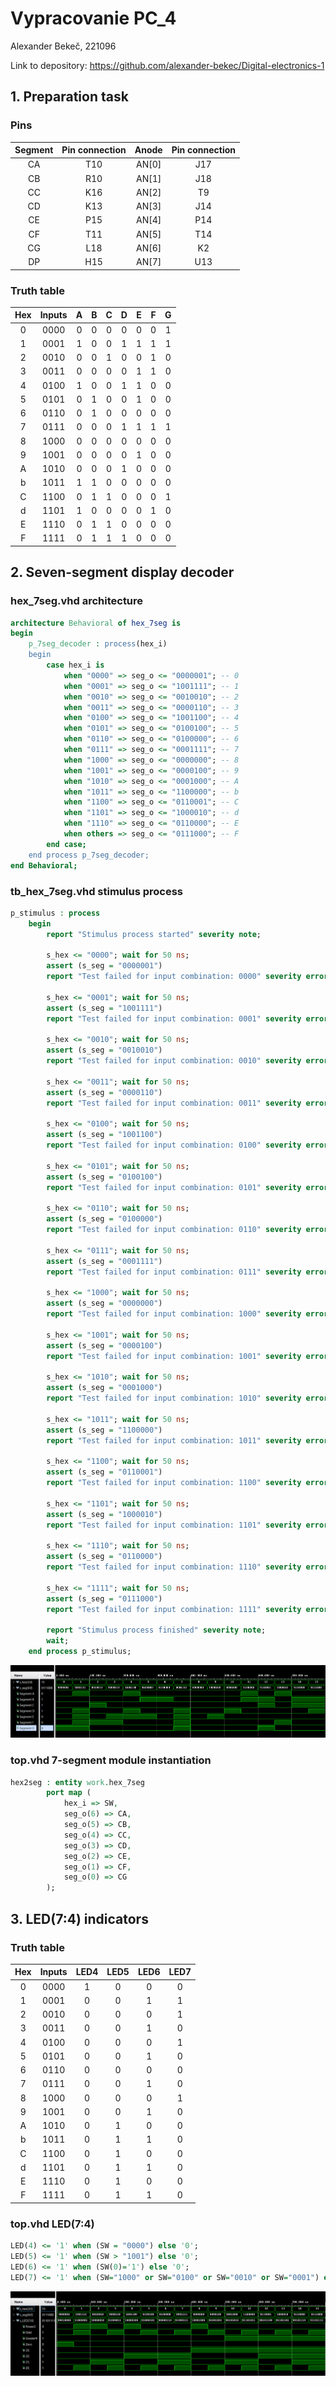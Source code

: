 # Vypracovanie PC_4
Alexander Bekeč, 221096

Link to depository: https://github.com/alexander-bekec/Digital-electronics-1

## 1. Preparation task
### Pins

| **Segment** | **Pin connection** | **Anode** | **Pin connection** |
| :-: | :-: | :-: | :-: |
| CA | T10 | AN[0] | J17 |
| CB | R10 | AN[1] | J18 |
| CC | K16 | AN[2] | T9 |
| CD | K13 | AN[3] | J14 |
| CE | P15 | AN[4] | P14 |
| CF | T11 | AN[5] | T14 |
| CG | L18 | AN[6] | K2 |
| DP | H15 | AN[7] | U13 |

### Truth table

| **Hex** | **Inputs** | **A** | **B** | **C** | **D** | **E** | **F** | **G** |
| :-: | :-: | :-: | :-: | :-: | :-: | :-: | :-: | :-: |
| 0 | 0000 | 0 | 0 | 0 | 0 | 0 | 0 | 1 |
| 1 | 0001 | 1 | 0 | 0 | 1 | 1 | 1 | 1 |
| 2	| 0010 | 0 | 0 | 1 | 0 | 0 | 1 | 0 |
| 3	| 0011 | 0 | 0 | 0 | 0 | 1 | 1 | 0 |
| 4	| 0100 | 1 | 0 | 0 | 1 | 1 | 0 | 0 |
| 5	| 0101 | 0 | 1 | 0 | 0 | 1 | 0 | 0 |
| 6	| 0110 | 0 | 1 | 0 | 0 | 0 | 0 | 0 |
| 7	| 0111 | 0 | 0 | 0 | 1 | 1 | 1 | 1 |
| 8	| 1000 | 0 | 0 | 0 | 0 | 0 | 0 | 0 |
| 9	| 1001 | 0 | 0 | 0 | 0 | 1 | 0 | 0 |
| A | 1010 | 0 | 0 | 0 | 1 | 0 | 0 | 0 |
| b	| 1011 | 1 | 1 | 0 | 0 | 0 | 0 | 0 |
| C	| 1100 | 0 | 1 | 1 | 0 | 0 | 0 | 1 |
| d	| 1101 | 1 | 0 | 0 | 0 | 0 | 1 | 0 |
| E | 1110 | 0 | 1 | 1 | 0 | 0 | 0 | 0 |
| F | 1111 | 0 | 1 | 1 | 1 | 0 | 0 | 0 |

## 2. Seven-segment display decoder
### hex_7seg.vhd architecture

```VHDL
architecture Behavioral of hex_7seg is
begin
    p_7seg_decoder : process(hex_i)
    begin
        case hex_i is
            when "0000" => seg_o <= "0000001"; -- 0
            when "0001" => seg_o <= "1001111"; -- 1
            when "0010" => seg_o <= "0010010"; -- 2
            when "0011" => seg_o <= "0000110"; -- 3
            when "0100" => seg_o <= "1001100"; -- 4
            when "0101" => seg_o <= "0100100"; -- 5
            when "0110" => seg_o <= "0100000"; -- 6
            when "0111" => seg_o <= "0001111"; -- 7
            when "1000" => seg_o <= "0000000"; -- 8
            when "1001" => seg_o <= "0000100"; -- 9
            when "1010" => seg_o <= "0001000"; -- A
            when "1011" => seg_o <= "1100000"; -- b
            when "1100" => seg_o <= "0110001"; -- C
            when "1101" => seg_o <= "1000010"; -- d
            when "1110" => seg_o <= "0110000"; -- E
            when others => seg_o <= "0111000"; -- F
        end case;
    end process p_7seg_decoder;
end Behavioral;
```

### tb_hex_7seg.vhd stimulus process
```VHDL
p_stimulus : process
    begin
        report "Stimulus process started" severity note;
        
        s_hex <= "0000"; wait for 50 ns;
        assert (s_seg = "0000001")
        report "Test failed for input combination: 0000" severity error;
        
        s_hex <= "0001"; wait for 50 ns;
        assert (s_seg = "1001111")
        report "Test failed for input combination: 0001" severity error;
        
        s_hex <= "0010"; wait for 50 ns;
        assert (s_seg = "0010010")
        report "Test failed for input combination: 0010" severity error;
        
        s_hex <= "0011"; wait for 50 ns;
        assert (s_seg = "0000110")
        report "Test failed for input combination: 0011" severity error;
        
        s_hex <= "0100"; wait for 50 ns;
        assert (s_seg = "1001100")
        report "Test failed for input combination: 0100" severity error;
        
        s_hex <= "0101"; wait for 50 ns;
        assert (s_seg = "0100100")
        report "Test failed for input combination: 0101" severity error;
        
        s_hex <= "0110"; wait for 50 ns;
        assert (s_seg = "0100000")
        report "Test failed for input combination: 0110" severity error;
        
        s_hex <= "0111"; wait for 50 ns;
        assert (s_seg = "0001111")
        report "Test failed for input combination: 0111" severity error;
        
        s_hex <= "1000"; wait for 50 ns;
        assert (s_seg = "0000000")
        report "Test failed for input combination: 1000" severity error;
        
        s_hex <= "1001"; wait for 50 ns;
        assert (s_seg = "0000100")
        report "Test failed for input combination: 1001" severity error;
        
        s_hex <= "1010"; wait for 50 ns;
        assert (s_seg = "0001000")
        report "Test failed for input combination: 1010" severity error;
        
        s_hex <= "1011"; wait for 50 ns;
        assert (s_seg = "1100000")
        report "Test failed for input combination: 1011" severity error;
        
        s_hex <= "1100"; wait for 50 ns;
        assert (s_seg = "0110001")
        report "Test failed for input combination: 1100" severity error;
        
        s_hex <= "1101"; wait for 50 ns;
        assert (s_seg = "1000010")
        report "Test failed for input combination: 1101" severity error;
        
        s_hex <= "1110"; wait for 50 ns;
        assert (s_seg = "0110000")
        report "Test failed for input combination: 1110" severity error;
        
        s_hex <= "1111"; wait for 50 ns;
        assert (s_seg = "0111000")
        report "Test failed for input combination: 1111" severity error;
        
        report "Stimulus process finished" severity note;
        wait;
    end process p_stimulus;
```

![](IMAGES/00_Display_Waveform.png)

### top.vhd 7-segment module instantiation

```VHDL
hex2seg : entity work.hex_7seg
        port map (
            hex_i => SW,
            seg_o(6) => CA,
            seg_o(5) => CB,
            seg_o(4) => CC,
            seg_o(3) => CD,
            seg_o(2) => CE,
            seg_o(1) => CF,
            seg_o(0) => CG
        );
```

## 3. LED(7:4) indicators
### Truth table

| **Hex** | **Inputs** | **LED4** | **LED5** | **LED6** | **LED7** |
| :-: | :-: | :-: | :-: | :-: | :-: |
| 0 | 0000 | 1 | 0 | 0 | 0 |
| 1 | 0001 | 0 | 0 | 1 | 1 |
| 2 | 0010 | 0 | 0 | 0 | 1 |
| 3 | 0011 | 0 | 0 | 1 | 0 |
| 4 | 0100 | 0 | 0 | 0 | 1 |
| 5 | 0101 | 0 | 0 | 1 | 0 |
| 6 | 0110 | 0 | 0 | 0 | 0 |
| 7 | 0111 | 0 | 0 | 1 | 0 |
| 8 | 1000 | 0 | 0 | 0 | 1 |
| 9 | 1001 | 0 | 0 | 1 | 0 |
| A | 1010 | 0 | 1 | 0 | 0 |
| b | 1011 | 0 | 1 | 1 | 0 |
| C | 1100 | 0 | 1 | 0 | 0 |
| d | 1101 | 0 | 1 | 1 | 0 |
| E | 1110 | 0 | 1 | 0 | 0 |
| F | 1111 | 0 | 1 | 1 | 0 |

### top.vhd LED(7:4)

```VHDL
LED(4) <= '1' when (SW = "0000") else '0';
LED(5) <= '1' when (SW > "1001") else '0';
LED(6) <= '1' when (SW(0)='1') else '0';
LED(7) <= '1' when (SW="1000" or SW="0100" or SW="0010" or SW="0001") else '0';
```

![](IMAGES/00_Display_Waveform_Top.png)

